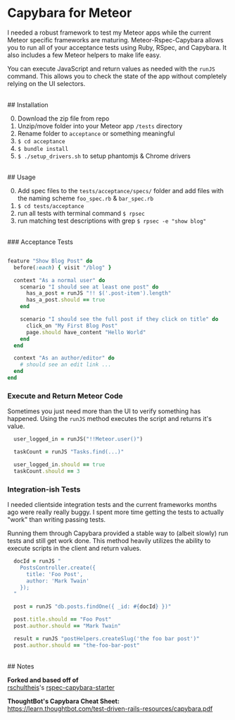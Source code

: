 # Capybara for Meteor

I needed a robust framework to test my Meteor apps while the current Meteor specific frameworks are maturing. Meteor-Rspec-Capybara allows you to run all of your acceptance tests using Ruby, RSpec, and Capybara. It also includes a few Meteor helpers to make life easy.

You can execute JavaScript and return values as needed with the `runJS` command. This allows you to check the state of the app without completely relying on the UI selectors.

<br>
## Installation

0. Download the zip file from repo
0. Unzip/move folder into your Meteor app `/tests` directory
0. Rename folder to `acceptance` or something meaningful
0. `$ cd acceptance`
0. `$ bundle install`
0. `$ ./setup_drivers.sh` to setup phantomjs & Chrome drivers

<br>
## Usage

0. Add spec files to the `tests/acceptance/specs/` folder and add files with the naming scheme `foo_spec.rb` & `bar_spec.rb`
0. `$ cd tests/acceptance`
0. run all tests with terminal command `$ rpsec`
0. run matching test descriptions with grep `$ rpsec -e "show blog"`

<br>
### Acceptance Tests

```ruby

feature "Show Blog Post" do
  before(:each) { visit "/blog" }

  context "As a normal user" do
    scenario "I should see at least one post" do
      has_a_post = runJS "!! $('.post-item').length"
      has_a_post.should == true
    end

    scenario "I should see the full post if they click on title" do
      click_on "My First Blog Post"
      page.should have_content "Hello World"
    end
  end

  context "As an author/editor" do
    # should see an edit link ...
  end
end
```


### Execute and Return Meteor Code

Sometimes you just need more than the UI to verify something has happened. Using the `runJS` method executes the script and returns it's value.

```ruby
  user_logged_in = runJS("!!Meteor.user()")

  taskCount = runJS "Tasks.find(...)"

  user_logged_in.should == true
  taskCount.should == 3
```


### Integration-ish Tests

I needed clientside integration tests and the current frameworks months ago were really really buggy. I spent more time getting the tests to actually "work" than writing passing tests.

Running them through Capybara provided a stable way to (albeit slowly) run tests and still get work done. This method heavily utilizes the ability to execute scripts in the client and return values.

```ruby
  docId = runJS "
    PostsController.create({
      title: 'Foo Post',
      author: 'Mark Twain'
    });
  "

  post = runJS "db.posts.findOne({ _id: #{docId} })"

  post.title.should == "Foo Post"
  post.author.should == "Mark Twain"
```

```ruby
  result = runJS "postHelpers.createSlug('the foo bar post')"
  post.author.should == "the-foo-bar-post"
```

<br>
## Notes

**Forked and based off of**  
[rschultheis](1)'s [rspec-capybara-starter](2)  

**ThoughtBot's Capybara Cheat Sheet:**  
https://learn.thoughtbot.com/test-driven-rails-resources/capybara.pdf


[1]: https://github.com/rschultheis
[2]: https://github.com/rschultheis/rspec_capybara_starter
